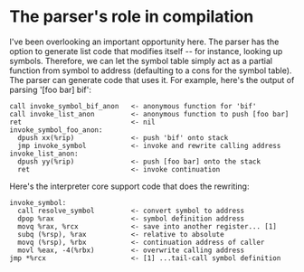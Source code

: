 # The parser's role in compilation

I've been overlooking an important opportunity here. The parser has the option
to generate list code that modifies itself -- for instance, looking up symbols.
Therefore, we can let the symbol table simply act as a partial function from
symbol to address (defaulting to a cons for the symbol table). The parser can
generate code that uses it. For example, here's the output of parsing '[foo bar]
bif':

    call invoke_symbol_bif_anon   <- anonymous function for 'bif'
    call invoke_list_anon         <- anonymous function to push [foo bar]
    ret                           <- nil
    invoke_symbol_foo_anon:
      dpush xx(%rip)              <- push 'bif' onto stack
      jmp invoke_symbol           <- invoke and rewrite calling address
    invoke_list_anon:
      dpush yy(%rip)              <- push [foo bar] onto the stack
      ret                         <- invoke continuation

Here's the interpreter core support code that does the rewriting:

    invoke_symbol:
      call resolve_symbol         <- convert symbol to address
      dpop %rax                   <- symbol definition address
      movq %rax, %rcx             <- save into another register... [1]
      subq (%rsp), %rax           <- relative to absolute
      movq (%rsp), %rbx           <- continuation address of caller
      movl %eax, -4(%rbx)         <- overwrite calling address
    jmp *%rcx                     <- [1] ...tail-call symbol definition
